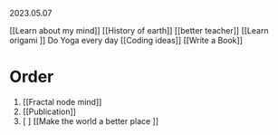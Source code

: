 2023.05.07

[[Learn about my mind]]
[[History of earth]] 
[[better teacher]]
[[Learn origami ]]
Do Yoga every day 
[[Coding ideas]]
[[Write a Book]]
# Order
1. [[Fractal node mind]]
2. [[Publication]]
3. [ ] [[Make the world a better place ]]